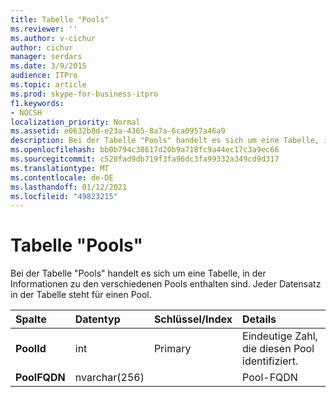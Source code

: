 ```yaml
---
title: Tabelle "Pools"
ms.reviewer: ''
ms.author: v-cichur
author: cichur
manager: serdars
ms.date: 3/9/2015
audience: ITPro
ms.topic: article
ms.prod: skype-for-business-itpro
f1.keywords:
- NOCSH
localization_priority: Normal
ms.assetid: e0632b8d-e23a-4365-8a7a-6ca0957a46a9
description: Bei der Tabelle "Pools" handelt es sich um eine Tabelle, in der Informationen zu den verschiedenen Pools enthalten sind. Jeder Datensatz in der Tabelle steht für einen Pool.
ms.openlocfilehash: bb0b794c38617d20b9a718fc9a44ec17c3a9ec66
ms.sourcegitcommit: c528fad9db719f3fa96dc3fa99332a349cd9d317
ms.translationtype: MT
ms.contentlocale: de-DE
ms.lasthandoff: 01/12/2021
ms.locfileid: "49823215"
---
```

# <a name="pools-table"></a>Tabelle "Pools"
 
Bei der Tabelle "Pools" handelt es sich um eine Tabelle, in der Informationen zu den verschiedenen Pools enthalten sind. Jeder Datensatz in der Tabelle steht für einen Pool.
  
|**Spalte**|**Datentyp**|**Schlüssel/Index**|**Details**|
|:-----|:-----|:-----|:-----|
|**PoolId** <br/> |int  <br/> |Primary  <br/> |Eindeutige Zahl, die diesen Pool identifiziert.  <br/> |
|**PoolFQDN** <br/> |nvarchar(256)  <br/> | <br/> |Pool-FQDN  <br/> |
   


